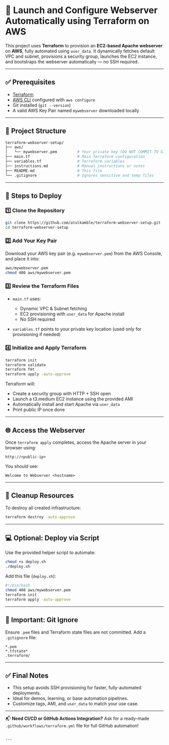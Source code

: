 # 🚀 Launch and Configure Webserver Automatically using Terraform on AWS

This project uses **Terraform** to provision an **EC2-based Apache webserver** on **AWS**, fully automated using `user_data`. It dynamically fetches default VPC and subnet, provisions a security group, launches the EC2 instance, and bootstraps the webserver automatically — no SSH required.

---

## ✅ Prerequisites

- [Terraform](https://developer.hashicorp.com/terraform/install)
- [AWS CLI](https://docs.aws.amazon.com/cli/latest/userguide/install-cliv2.html) configured with `aws configure`
- Git installed (`git --version`)
- A valid AWS Key Pair named `mywebserver` downloaded locally

---

## 📁 Project Structure

```bash
terraform-webserver-setup/
├── aws/
│   └── mywebserver.pem         # Your private key (DO NOT COMMIT TO GIT)
├── main.tf                     # Main Terraform configuration
├── variables.tf                # Terraform variables
├── instructions.md             # Manual instructions or notes
├── README.md                   # This file
└── .gitignore                  # Ignores sensitive and temp files
````

---

## 🚀 Steps to Deploy

### 1️⃣ Clone the Repository

```bash
git clone https://github.com/atulkamble/terraform-webserver-setup.git
cd terraform-webserver-setup
```

### 2️⃣ Add Your Key Pair

Download your AWS key pair (e.g. `mywebserver.pem`) from the AWS Console, and place it into:

```bash
aws/mywebserver.pem
chmod 400 aws/mywebserver.pem
```

### 3️⃣ Review the Terraform Files

* `main.tf` uses:

  * Dynamic VPC & Subnet fetching
  * EC2 provisioning with `user_data` for Apache install
  * No SSH required
* `variables.tf` points to your private key location (used only for provisioning if needed)

### 4️⃣ Initialize and Apply Terraform

```bash
terraform init
terraform validate
terraform fmt
terraform apply -auto-approve
```

Terraform will:

* Create a security group with HTTP + SSH open
* Launch a t3.medium EC2 instance using the provided AMI
* Automatically install and start Apache via `user_data`
* Print public IP once done

---

## 🌐 Access the Webserver

Once `terraform apply` completes, access the Apache server in your browser using:

```
http://<public-ip>
```

You should see:

```
Welcome to Webserver <hostname>
```

---

## 🧹 Cleanup Resources

To destroy all created infrastructure:

```bash
terraform destroy -auto-approve
```

---

## 💻 Optional: Deploy via Script

Use the provided helper script to automate:

```bash
chmod +x deploy.sh
./deploy.sh
```

Add this file (`deploy.sh`):

```bash
#!/bin/bash
chmod 400 aws/mywebserver.pem
terraform init
terraform apply -auto-approve
```

---

## 🚫 Important: Git Ignore

Ensure `.pem` files and Terraform state files are not committed. Add a `.gitignore` file:

```gitignore
*.pem
*.tfstate*
.terraform/
```

---

## ✅ Final Notes

* This setup avoids SSH provisioning for faster, fully-automated deployments.
* Ideal for demos, learning, or base automation pipelines.
* Customize tags, AMI, and `user_data` to match your use case.

---

📬 **Need CI/CD or GitHub Actions Integration?**
Ask for a ready-made `.github/workflows/terraform.yml` file for full GitHub automation!

```

---


